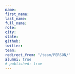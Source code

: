 ```yaml
---
name: 
first_name: 
last_name: 
full_name: 
role: 
city: 
state: 
github: 
twitter: 
team: 
redirect_from: "/team/PERSON/"
alumni: true
# published: true
---
```

